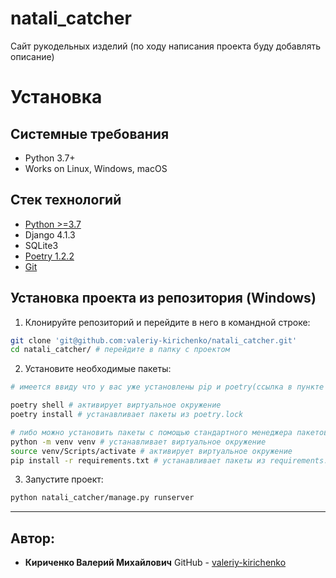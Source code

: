 # natali_catcher
Сайт рукодельных изделий (по ходу написания проекта буду добавлять описание)

# Установка
Системные требования
----------
* Python 3.7+
* Works on Linux, Windows, macOS

Стек технологий
----------
* [Python >=3.7](https://www.python.org/downloads/)
* Django 4.1.3
* SQLite3
* [Poetry 1.2.2]([poetry](https://python-poetry.org/docs/#installation))
* [Git](https://git-scm.com/downloads)


Установка проекта из репозитория (Windows)
----------
1. Клонируйте репозиторий и перейдите в него в командной строке:
```bash
git clone 'git@github.com:valeriy-kirichenko/natali_catcher.git'
cd natali_catcher/ # перейдите в папку с проектом
```

2. Установите необходимые пакеты:
```bash
# имеется ввиду что у вас уже установлены pip и poetry(ссылка в пункте "Стек технологий")

poetry shell # активирует виртуальное окружение
poetry install # устанавливает пакеты из poetry.lock

# либо можно установить пакеты с помощью стандартного менеджера пакетов
python -m venv venv # устанавливает виртуальное окружение
source venv/Scripts/activate # активирует виртуальное окружение
pip install -r requirements.txt # устанавливает пакеты из requirements.txt
```

3. Запустите проект:
```bash
python natali_catcher/manage.py runserver
```
----------
Автор:
----------
* **Кириченко Валерий Михайлович**
GitHub - [valeriy-kirichenko](https://github.com/valeriy-kirichenko)